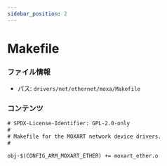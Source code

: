 ```yaml
---
sidebar_position: 2
---
```

# Makefile

### ファイル情報

- パス: `drivers/net/ethernet/moxa/Makefile`

### コンテンツ

```txt
# SPDX-License-Identifier: GPL-2.0-only
#
# Makefile for the MOXART network device drivers.
#

obj-$(CONFIG_ARM_MOXART_ETHER) += moxart_ether.o

```

